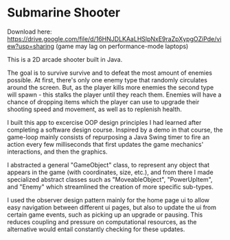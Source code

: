 # Submarine Shooter

Download here: https://drive.google.com/file/d/16HNJDLKAaLHSlpNxE9raZpXypgOZiPde/view?usp=sharing (game may lag on performance-mode laptops)

This is a 2D arcade shooter built in Java.

The goal is to survive survive and to defeat the most amount of enemies possible.
At first, there's only one enemy type that randomly circulates around the screen. But, as the player kills more enemies the second type will spawn - this stalks the player until they reach them. Enemies will have a chance of dropping items which the player can use to upgrade their shooting speed and movement, as well as to replenish health. 

I built this app to excercise OOP design principles I had learned after completing a software design course. Inspired by a demo in that course, the game-loop mainly consists of repurposing a Java Swing timer to fire an action every few milliseconds that first updates the game mechanics' interactions, and then the graphics. 

I abstracted a general "GameObject" class, to represent any object that appears in the game (with coordinates, size, etc.), and from there I made specialized abstract classes such as "MoveableObject", "PowerUpItem", and "Enemy" which streamlined the creation of more specific sub-types. 

I used the observer design pattern mainly for the home page ui to allow easy navigation between different ui pages, but also to update the ui from certain game events, such as picking up an upgrade or pausing. This reduces coupling and pressure on computational resources, as the alternative would entail constantly checking for these updates. 
